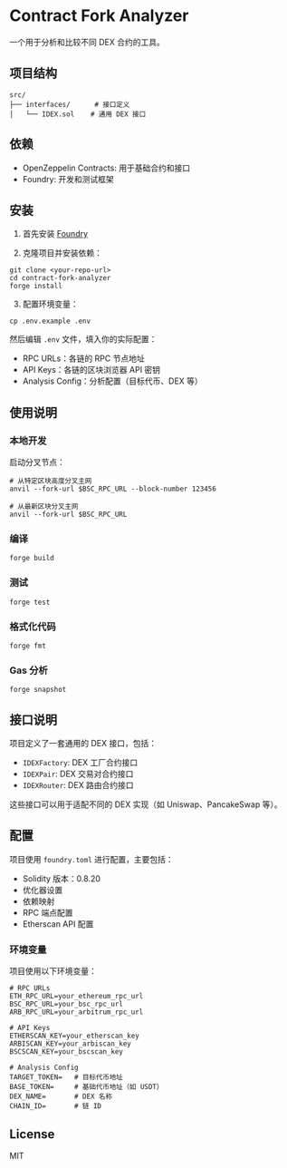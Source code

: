 # Contract Fork Analyzer

一个用于分析和比较不同 DEX 合约的工具。

## 项目结构

```
src/
├── interfaces/      # 接口定义
│   └── IDEX.sol    # 通用 DEX 接口
```

## 依赖

- OpenZeppelin Contracts: 用于基础合约和接口
- Foundry: 开发和测试框架

## 安装

1. 首先安装 [Foundry](https://book.getfoundry.sh/getting-started/installation)

2. 克隆项目并安装依赖：
```shell
git clone <your-repo-url>
cd contract-fork-analyzer
forge install
```

3. 配置环境变量：
```shell
cp .env.example .env
```
然后编辑 `.env` 文件，填入你的实际配置：
- RPC URLs：各链的 RPC 节点地址
- API Keys：各链的区块浏览器 API 密钥
- Analysis Config：分析配置（目标代币、DEX 等）

## 使用说明

### 本地开发

启动分叉节点：
```shell
# 从特定区块高度分叉主网
anvil --fork-url $BSC_RPC_URL --block-number 123456

# 从最新区块分叉主网
anvil --fork-url $BSC_RPC_URL
```

### 编译

```shell
forge build
```

### 测试

```shell
forge test
```

### 格式化代码

```shell
forge fmt
```

### Gas 分析

```shell
forge snapshot
```

## 接口说明

项目定义了一套通用的 DEX 接口，包括：

- `IDEXFactory`: DEX 工厂合约接口
- `IDEXPair`: DEX 交易对合约接口
- `IDEXRouter`: DEX 路由合约接口

这些接口可以用于适配不同的 DEX 实现（如 Uniswap、PancakeSwap 等）。

## 配置

项目使用 `foundry.toml` 进行配置，主要包括：

- Solidity 版本：0.8.20
- 优化器设置
- 依赖映射
- RPC 端点配置
- Etherscan API 配置

### 环境变量

项目使用以下环境变量：

```shell
# RPC URLs
ETH_RPC_URL=your_ethereum_rpc_url
BSC_RPC_URL=your_bsc_rpc_url
ARB_RPC_URL=your_arbitrum_rpc_url

# API Keys
ETHERSCAN_KEY=your_etherscan_key
ARBISCAN_KEY=your_arbiscan_key
BSCSCAN_KEY=your_bscscan_key

# Analysis Config
TARGET_TOKEN=   # 目标代币地址
BASE_TOKEN=     # 基础代币地址（如 USDT）
DEX_NAME=       # DEX 名称
CHAIN_ID=       # 链 ID
```

## License

MIT
